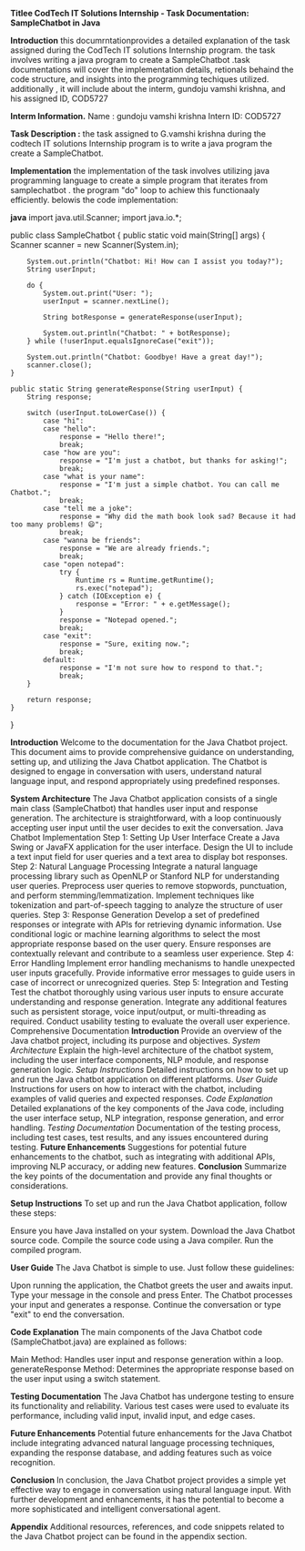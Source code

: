 **Titlee CodTech IT Solutions Internship - Task Documentation: SampleChatbot in Java**

**Introduction**
this documrntationprovides a detailed explanation of the task assigned during the CodTech IT solutions Internship program. the task involves writing a java program to create a SampleChatbot .task documentations will  cover the implementation details, retionals behaind the code structure, and insights into the programming techiques utilized. additionally , it will include about the interm, 
gundoju vamshi krishna, and his assigned ID, COD5727

**Interm Information.**
Name : gundoju vamshi krishna
Intern ID: COD5727

**Task Description :**
the task assigned to G.vamshi krishna during the codtech IT solutions Internship program is to write a java program the create a SampleChatbot.

**Implementation**
the implementation of the task involves utilizing java programming language to create a simple program that iterates from samplechatbot . the program "do" loop to achiew this functionaaly efficiently. belowis the code implementation:

**java**
import java.util.Scanner;
import java.io.*;

public class SampleChatbot {
    public static void main(String[] args) {
        Scanner scanner = new Scanner(System.in);

        System.out.println("Chatbot: Hi! How can I assist you today?");
        String userInput;

        do {
            System.out.print("User: ");
            userInput = scanner.nextLine();

            String botResponse = generateResponse(userInput);

            System.out.println("Chatbot: " + botResponse);
        } while (!userInput.equalsIgnoreCase("exit"));

        System.out.println("Chatbot: Goodbye! Have a great day!");
        scanner.close();
    }

    public static String generateResponse(String userInput) {
        String response;

        switch (userInput.toLowerCase()) {
            case "hi":
            case "hello":
                response = "Hello there!";
                break;
            case "how are you":
                response = "I'm just a chatbot, but thanks for asking!";
                break;
            case "what is your name":
                response = "I'm just a simple chatbot. You can call me Chatbot.";
                break;
            case "tell me a joke":
                response = "Why did the math book look sad? Because it had too many problems! 😄";
                break;
            case "wanna be friends":
                response = "We are already friends.";
                break;
            case "open notepad":
                try {
                    Runtime rs = Runtime.getRuntime();
                    rs.exec("notepad");
                } catch (IOException e) {
                    response = "Error: " + e.getMessage();
                }
                response = "Notepad opened.";
                break;
            case "exit":
                response = "Sure, exiting now.";
                break;
            default:
                response = "I'm not sure how to respond to that.";
                break;
        }

        return response;
    }
}

**Introduction**
Welcome to the documentation for the Java Chatbot project. This document aims to provide comprehensive guidance on understanding, setting up, and utilizing the Java Chatbot application. The Chatbot is designed to engage in conversation with users, understand natural language input, and respond appropriately using predefined responses.

**System Architecture**
The Java Chatbot application consists of a single main class (SampleChatbot) that handles user input and response generation. The architecture is straightforward, with a loop continuously accepting user input until the user decides to exit the conversation.
Java Chatbot Implementation
Step 1: Setting Up User Interface
Create a Java Swing or JavaFX application for the user interface.
Design the UI to include a text input field for user queries and a text area to display bot responses.
Step 2: Natural Language Processing
Integrate a natural language processing library such as OpenNLP or Stanford NLP for understanding user queries.
Preprocess user queries to remove stopwords, punctuation, and perform stemming/lemmatization.
Implement techniques like tokenization and part-of-speech tagging to analyze the structure of user queries.
Step 3: Response Generation
Develop a set of predefined responses or integrate with APIs for retrieving dynamic information.
Use conditional logic or machine learning algorithms to select the most appropriate response based on the user query.
Ensure responses are contextually relevant and contribute to a seamless user experience.
Step 4: Error Handling
Implement error handling mechanisms to handle unexpected user inputs gracefully.
Provide informative error messages to guide users in case of incorrect or unrecognized queries.
Step 5: Integration and Testing
Test the chatbot thoroughly using various user inputs to ensure accurate understanding and response generation.
Integrate any additional features such as persistent storage, voice input/output, or multi-threading as required.
Conduct usability testing to evaluate the overall user experience.
Comprehensive Documentation
**Introduction**
Provide an overview of the Java chatbot project, including its purpose and objectives.
*System Architecture*
Explain the high-level architecture of the chatbot system, including the user interface components, NLP module, and response generation logic.
*Setup Instructions*
Detailed instructions on how to set up and run the Java chatbot application on different platforms.
*User Guide*
Instructions for users on how to interact with the chatbot, including examples of valid queries and expected responses.
*Code Explanation*
Detailed explanations of the key components of the Java code, including the user interface setup, NLP integration, response generation, and error handling.
*Testing Documentation*
Documentation of the testing process, including test cases, test results, and any issues encountered during testing.
 **Future Enhancements**
Suggestions for potential future enhancements to the chatbot, such as integrating with additional APIs, improving NLP accuracy, or adding new features.
 **Conclusion**
Summarize the key points of the documentation and provide any final thoughts or considerations.


**Setup Instructions**
To set up and run the Java Chatbot application, follow these steps:

Ensure you have Java installed on your system.
Download the Java Chatbot source code.
Compile the source code using a Java compiler.
Run the compiled program.

**User Guide**
The Java Chatbot is simple to use. Just follow these guidelines:

Upon running the application, the Chatbot greets the user and awaits input.
Type your message in the console and press Enter.
The Chatbot processes your input and generates a response.
Continue the conversation or type "exit" to end the conversation.

**Code Explanation**
The main components of the Java Chatbot code (SampleChatbot.java) are explained as follows:

Main Method: Handles user input and response generation within a loop.
generateResponse Method: Determines the appropriate response based on the user input using a switch statement.

**Testing Documentation**
The Java Chatbot has undergone testing to ensure its functionality and reliability. Various test cases were used to evaluate its performance, including valid input, invalid input, and edge cases.

**Future Enhancements**
Potential future enhancements for the Java Chatbot include integrating advanced natural language processing techniques, expanding the response database, and adding features such as voice recognition.

**Conclusion**
In conclusion, the Java Chatbot project provides a simple yet effective way to engage in conversation using natural language input. With further development and enhancements, it has the potential to become a more sophisticated and intelligent conversational agent.


**Appendix**
Additional resources, references, and code snippets related to the Java Chatbot project can be found in the appendix section.

